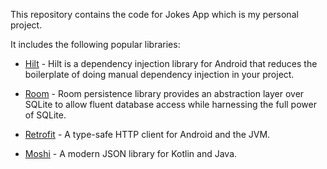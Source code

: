 This repository contains the code for Jokes App which is my personal project.

It includes the following popular libraries:

- [Hilt](https://dagger.dev/hilt) - Hilt is a dependency injection library for Android that reduces the boilerplate of doing manual dependency injection in your project.

- [Room](https://developer.android.com/training/data-storage/room) - Room persistence library provides an abstraction layer over SQLite to allow fluent database access while harnessing the full power of SQLite.

- [Retrofit](https://github.com/square/retrofit) - A type-safe HTTP client for Android and the JVM.

- [Moshi](https://github.com/square/moshi) - A modern JSON library for Kotlin and Java.
